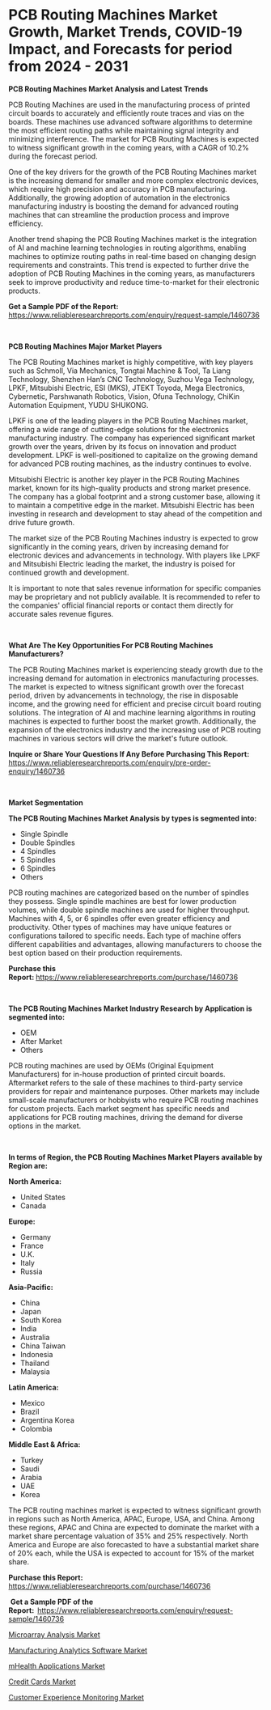 <p><h1>PCB Routing Machines Market Growth, Market Trends, COVID-19 Impact, and Forecasts for period from 2024 - 2031</h1></p><p><strong>PCB Routing Machines Market Analysis and Latest Trends</strong></p>
<p><p>PCB Routing Machines are used in the manufacturing process of printed circuit boards to accurately and efficiently route traces and vias on the boards. These machines use advanced software algorithms to determine the most efficient routing paths while maintaining signal integrity and minimizing interference. The market for PCB Routing Machines is expected to witness significant growth in the coming years, with a CAGR of 10.2% during the forecast period.</p><p>One of the key drivers for the growth of the PCB Routing Machines market is the increasing demand for smaller and more complex electronic devices, which require high precision and accuracy in PCB manufacturing. Additionally, the growing adoption of automation in the electronics manufacturing industry is boosting the demand for advanced routing machines that can streamline the production process and improve efficiency.</p><p>Another trend shaping the PCB Routing Machines market is the integration of AI and machine learning technologies in routing algorithms, enabling machines to optimize routing paths in real-time based on changing design requirements and constraints. This trend is expected to further drive the adoption of PCB Routing Machines in the coming years, as manufacturers seek to improve productivity and reduce time-to-market for their electronic products.</p></p>
<p><strong>Get a Sample PDF of the Report:&nbsp;</strong> <a href="https://www.reliableresearchreports.com/enquiry/request-sample/1460736">https://www.reliableresearchreports.com/enquiry/request-sample/1460736</a></p>
<p>&nbsp;</p>
<p><strong>PCB Routing Machines Major Market Players</strong></p>
<p><p>The PCB Routing Machines market is highly competitive, with key players such as Schmoll, Via Mechanics, Tongtai Machine & Tool, Ta Liang Technology, Shenzhen Han’s CNC Technology, Suzhou Vega Technology, LPKF, Mitsubishi Electric, ESI (MKS), JTEKT Toyoda, Mega Electronics, Cybernetic, Parshwanath Robotics, Vision, Ofuna Technology, ChiKin Automation Equipment, YUDU SHUKONG.</p><p>LPKF is one of the leading players in the PCB Routing Machines market, offering a wide range of cutting-edge solutions for the electronics manufacturing industry. The company has experienced significant market growth over the years, driven by its focus on innovation and product development. LPKF is well-positioned to capitalize on the growing demand for advanced PCB routing machines, as the industry continues to evolve.</p><p>Mitsubishi Electric is another key player in the PCB Routing Machines market, known for its high-quality products and strong market presence. The company has a global footprint and a strong customer base, allowing it to maintain a competitive edge in the market. Mitsubishi Electric has been investing in research and development to stay ahead of the competition and drive future growth.</p><p>The market size of the PCB Routing Machines industry is expected to grow significantly in the coming years, driven by increasing demand for electronic devices and advancements in technology. With players like LPKF and Mitsubishi Electric leading the market, the industry is poised for continued growth and development.</p><p>It is important to note that sales revenue information for specific companies may be proprietary and not publicly available. It is recommended to refer to the companies' official financial reports or contact them directly for accurate sales revenue figures.</p></p>
<p>&nbsp;</p>
<p><strong>What Are The Key Opportunities For PCB Routing Machines Manufacturers?</strong></p>
<p><p>The PCB Routing Machines market is experiencing steady growth due to the increasing demand for automation in electronics manufacturing processes. The market is expected to witness significant growth over the forecast period, driven by advancements in technology, the rise in disposable income, and the growing need for efficient and precise circuit board routing solutions. The integration of AI and machine learning algorithms in routing machines is expected to further boost the market growth. Additionally, the expansion of the electronics industry and the increasing use of PCB routing machines in various sectors will drive the market's future outlook.</p></p>
<p><strong>Inquire or Share Your Questions If Any Before Purchasing This Report:</strong> <a href="https://www.reliableresearchreports.com/enquiry/pre-order-enquiry/1460736">https://www.reliableresearchreports.com/enquiry/pre-order-enquiry/1460736</a></p>
<p>&nbsp;</p>
<p><strong>Market Segmentation</strong></p>
<p><strong>The PCB Routing Machines Market Analysis by types is segmented into:</strong></p>
<p><ul><li>Single Spindle</li><li>Double Spindles</li><li>4 Spindles</li><li>5 Spindles</li><li>6 Spindles</li><li>Others</li></ul></p>
<p><p>PCB routing machines are categorized based on the number of spindles they possess. Single spindle machines are best for lower production volumes, while double spindle machines are used for higher throughput. Machines with 4, 5, or 6 spindles offer even greater efficiency and productivity. Other types of machines may have unique features or configurations tailored to specific needs. Each type of machine offers different capabilities and advantages, allowing manufacturers to choose the best option based on their production requirements.</p></p>
<p><strong>Purchase this Report:&nbsp;</strong><a href="https://www.reliableresearchreports.com/purchase/1460736">https://www.reliableresearchreports.com/purchase/1460736</a></p>
<p>&nbsp;</p>
<p><strong>The PCB Routing Machines Market Industry Research by Application is segmented into:</strong></p>
<p><ul><li>OEM</li><li>After Market</li><li>Others</li></ul></p>
<p><p>PCB routing machines are used by OEMs (Original Equipment Manufacturers) for in-house production of printed circuit boards. Aftermarket refers to the sale of these machines to third-party service providers for repair and maintenance purposes. Other markets may include small-scale manufacturers or hobbyists who require PCB routing machines for custom projects. Each market segment has specific needs and applications for PCB routing machines, driving the demand for diverse options in the market.</p></p>
<p>&nbsp;</p>
<p><strong>In terms of Region, the PCB Routing Machines Market Players available by Region are:</strong></p>
<p>
    <p> <strong> North America: </strong>
        <ul>
            <li>United States</li>
            <li>Canada</li>
        </ul>
        </p> 
    <p> <strong> Europe: </strong>
        <ul>
            <li>Germany</li>
            <li>France</li>
            <li>U.K.</li>
            <li>Italy</li>
            <li>Russia</li>
        </ul>
        </p> 
    <p> <strong> Asia-Pacific: </strong>
        <ul>
            <li>China</li>
            <li>Japan</li>
            <li>South Korea</li>
            <li>India</li>
            <li>Australia</li>
            <li>China Taiwan</li>
            <li>Indonesia</li>
            <li>Thailand</li>
            <li>Malaysia</li>
        </ul>
        </p> 
    <p> <strong> Latin America: </strong>
        <ul>
            <li>Mexico</li>
            <li>Brazil</li>
            <li>Argentina Korea</li>
            <li>Colombia</li>
        </ul>
        </p> 
    <p> <strong> Middle East & Africa: </strong>
        <ul>
            <li>Turkey</li>
            <li>Saudi</li>
            <li>Arabia</li>
            <li>UAE</li>
            <li>Korea</li>
        </ul>
    </p>
    </p>
<p><p>The PCB routing machines market is expected to witness significant growth in regions such as North America, APAC, Europe, USA, and China. Among these regions, APAC and China are expected to dominate the market with a market share percentage valuation of 35% and 25% respectively. North America and Europe are also forecasted to have a substantial market share of 20% each, while the USA is expected to account for 15% of the market share.</p></p>
<p><strong>Purchase this Report: </strong><a href="https://www.reliableresearchreports.com/purchase/1460736">https://www.reliableresearchreports.com/purchase/1460736</a></p>
<p>&nbsp;<strong>Get a Sample PDF of the Report:&nbsp;&nbsp;</strong><a href="https://www.reliableresearchreports.com/enquiry/request-sample/1460736">https://www.reliableresearchreports.com/enquiry/request-sample/1460736</a></p>
<p><strong></strong></p>
<p><p><a href="https://medium.com/@akshatreportprime/microarray-analysis-market-analysis-and-sze-forecasted-for-period-from-2024-to-2031-ea41883bec29">Microarray Analysis Market</a></p><p><a href="https://medium.com/@trevawisozk_19409/manufacturing-analytics-software-market-outlook-industry-overview-and-forecast-2024-to-2031-14f309ac52cd">Manufacturing Analytics Software Market</a></p><p><a href="https://medium.com/@akshatreportprime/mhealth-applications-market-trends-forecast-and-competitive-analysis-to-2031-a5f5dce5a327">mHealth Applications Market</a></p><p><a href="https://medium.com/@avacampbell767/credit-cards-market-trends-and-market-analysis-forecasted-for-period-2024-2031-0d8786f79ad7">Credit Cards Market</a></p><p><a href="https://medium.com/@avacampbell767/customer-experience-monitoring-market-insights-into-market-cagr-market-trends-and-growth-916ff7ceef83">Customer Experience Monitoring Market</a></p></p>